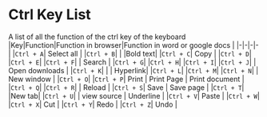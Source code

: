 # Ctrl Key List
A list of all the function of the ctrl key of the keyboard
|Key|Function|Function in browser|Function in word or google docs |
|-|-|-|-|
|````Ctrl + A````| Select all |
|````Ctrl + B````| | |Bold text|
|````Ctrl + C````| Copy |
|````Ctrl + D````|
|````Ctrl + E````|
|````Ctrl + F````| | Search |
|````Ctrl + G````|
|````Ctrl + H````|
|````Ctrl + I````|
|````Ctrl + J````| | Open downloads |
|````Ctrl + K````| | | Hyperlink|
|````Ctrl + L````|
|````Ctrl + M````|
|````Ctrl + N````| | New window | 
|````Ctrl + O````|
|````Ctrl + P````| Print | Print Page | Print document |
|````Ctrl + Q````|
|````Ctrl + R````| | Reload |
|````Ctrl + S````| Save | Save page |
|````Ctrl + T````| |New tab|
|````Ctrl + U````| | view source | Underline |
|````Ctrl + V````| Paste |
|````Ctrl + W````|
|````Ctrl + X````| Cut |
|````Ctrl + Y````| Redo |
|````Ctrl + Z````| Undo |
